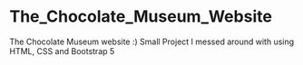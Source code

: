 # The_Chocolate_Museum_Website
The Chocolate Museum website :) Small Project I messed around with using HTML, CSS and Bootstrap 5
